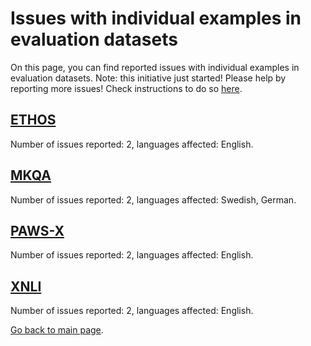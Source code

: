 # Issues with individual examples in evaluation datasets

On this page, you can find reported issues with individual examples in evaluation datasets.
Note: this initiative just started!
Please help by reporting more issues!
Check instructions to do so [here](https://github.com/dieuwkehupkes/that_is_good_data#reporting-issues-with-individual-examples-in-evaluation-datasets).

## [ETHOS](reported_issues/ETHOS.csv)

Number of issues reported: 2, languages affected: English.

## [MKQA](reported_issues/MKQA.csv)

Number of issues reported: 2, languages affected: Swedish, German.

## [PAWS-X](reported_issues/PAWS-X.csv)

Number of issues reported: 2, languages affected: English.

## [XNLI](reported_issues/XNLI.csv)

Number of issues reported: 2, languages affected: English.

[Go back to main page](https://github.com/dieuwkehupkes/that_is_good_data).
